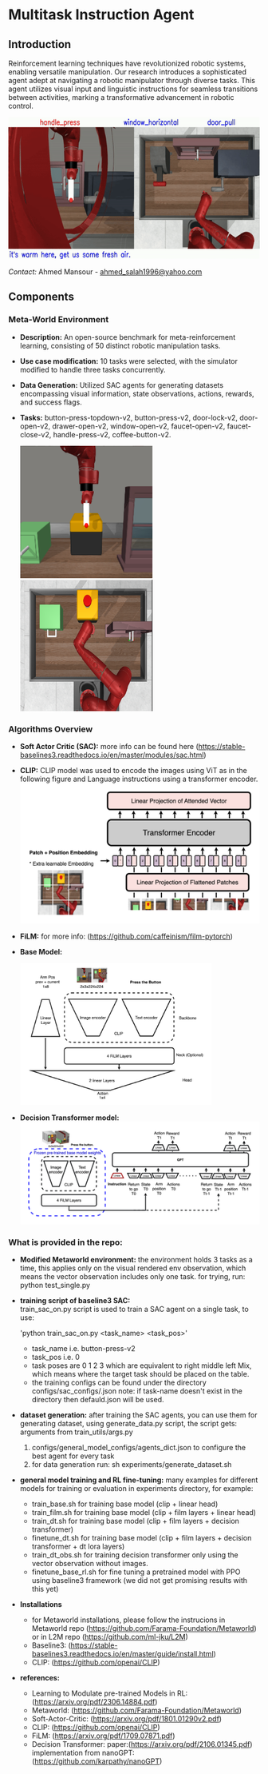 # Multitask Instruction Agent

## Introduction
Reinforcement learning techniques have revolutionized robotic systems, enabling versatile manipulation. Our research introduces a sophisticated agent adept at navigating a robotic manipulator through diverse tasks. This agent utilizes visual input and linguistic instructions for seamless transitions between activities, marking a transformative advancement in robotic control.

![base](figures/base10_3.gif) 

*Contact:* Ahmed Mansour - ahmed_salah1996@yahoo.com


## Components

### Meta-World Environment
- **Description:** An open-source benchmark for meta-reinforcement learning, consisting of 50 distinct robotic manipulation tasks.
- **Use case modification:** 10 tasks were selected, with the simulator modified to handle three tasks concurrently.
- **Data Generation:** Utilized SAC agents for generating datasets encompassing visual information, state observations, actions, rewards, and success flags.
- **Tasks:** button-press-topdown-v2, button-press-v2, door-lock-v2, door-open-v2, drawer-open-v2, window-open-v2, faucet-open-v2, faucet-close-v2, handle-press-v2, coffee-button-v2.

  ![multi-env](figures/env_front.png)  ![multi-env](figures/env_top.png)

### Algorithms Overview
- **Soft Actor Critic (SAC):** more info can be found here (https://stable-baselines3.readthedocs.io/en/master/modules/sac.html)


- **CLIP:** CLIP model was used to encode the images using ViT as in the following figure and Language instructions using a transformer encoder.
![clip](figures/ViT.png) 



- **FiLM:** for more info: (https://github.com/caffeinism/film-pytorch)

- **Base Model:** 

    <img src='figures/base.png' width='384'>


- **Decision Transformer model:** 
![DT](figures/dt.png) 



### What is provided in the repo:
- **Modified Metaworld environment:** the environment holds 3 tasks as a time, this applies only on the visual rendered env observation, which means the vector observation includes only one task.
for trying, run: python  test_single.py

- **training script of baseline3 SAC:**  
train_sac_on.py script is used to train a SAC agent on a single task, to use:

  'python train_sac_on.py <task_name> <task_pos>'

  * task_name i.e. button-press-v2 
  * task_pos i.e. 0
  * task poses are 0 1 2 3 which are equivalent to right middle left Mix, which means where the target task should be placed on the table.
  * the training configs can be found under the directory configs/sac_configs/<task-name>.json 
  note: if task-name doesn't exist in the directory then defauld.json will be used.

- **dataset generation:**
after training the SAC agents, you can use them for generating dataset, using generate_data.py script, the script gets:
arguments from train_utils/args.py
  1. configs/general_model_configs/agents_dict.json to configure the best agent for every task
  2. for data generation run:
sh experiments/generate_dataset.sh

- **general model training and RL fine-tuning:**
many examples for different models for training or evaluation in experiments directory, for example:
  * train_base.sh  for training base model (clip + linear head)
  * train_film.sh  for training base model (clip + film layers + linear head)
  * train_dt.sh    for training base model (clip + film layers + decision transformer)
  * finetune_dt.sh for training base model (clip + film layers + decision transformer + dt lora layers)
  * train_dt_obs.sh for training decision transformer only using the vector observation without images.
  * finetune_base_rl.sh for fine tuning a pretrained model with PPO using baseline3 framework (we did not get promising results with this yet) 
- **Installations**
  * for Metaworld installations, please follow the instrucions in Metaworld repo (https://github.com/Farama-Foundation/Metaworld) or in L2M repo (https://github.com/ml-jku/L2M)
  * Baseline3: (https://stable-baselines3.readthedocs.io/en/master/guide/install.html)
  * CLIP: (https://github.com/openai/CLIP)

- **references:**
  * Learning to Modulate pre-trained Models in RL: (https://arxiv.org/pdf/2306.14884.pdf)
  * Metaworld: (https://github.com/Farama-Foundation/Metaworld)
  * Soft-Actor-Critic: (https://arxiv.org/pdf/1801.01290v2.pdf)
  * CLIP: (https://github.com/openai/CLIP)
  * FiLM: (https://arxiv.org/pdf/1709.07871.pdf)
  * Decision Transformer: paper:(https://arxiv.org/pdf/2106.01345.pdf)   implementation from nanoGPT:(https://github.com/karpathy/nanoGPT) 
